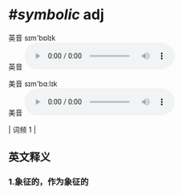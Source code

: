 # ***\#symbolic*** adj
英音 sɪm'bɒlɪk  
英音
<audio src="./media/symbolic1.aac" controls="controls"></audio>

美音 sɪm'bɑːlɪk  
美音
<audio src="./media/symbolic2.aac" controls="controls"></audio>



| 词频 1 |  

英文释义
---
### 1.**象征的，作为象征的**  


